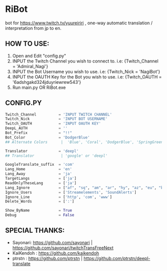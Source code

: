 # RiBot
bot for https://www.twitch.tv/yuureiriri , one-way automatic translation / interpretation from jp to en.

## HOW TO USE:
1. Open and Edit "config.py"
2. INPUT the Twitch Channel you wish to connect to.       i.e: {Twitch_Channel  = 'Admiral_Nagi'}
3. INPUT the Bot Username you wish to use.                i.e: {Twitch_Nick     = 'NagiBot'}
4. INPUT the OAUTH Key for the Bot you wish to use.       i.e: {Twitch_OAUTH    = '6adshgakd324jduyriewrew543'}
5. Run main.py OR RiBot.exe

## CONFIG.PY
```python
Twitch_Channel          = 'INPUT TWITCH CHANNEL'
Twitch_Nick             = 'INPUT BOT USERNAME'
Twitch_OAUTH            = 'INPUT OAUTH KEY'                                   ## https://twitchtokengenerator.com/
DeepL_AUTH              = ''
Bot_Prefix              = "!!"                                                ## i.e. "!" or "?"
Bot_Color               = 'DodgerBlue' 
## Alternate Colors      |  'Blue', 'Coral', 'DodgerBlue', 'SpringGreen', 'YellowGreen', 'Green', 'OrangeRed', 'Red', 'GoldenRod', 'HotPink', 'CadetBlue', 'SeaGreen', 'Chocolate', 'BlueViolet', 'Firebrick'

Translator              = 'deepl'
## Translator            | 'google' or 'deepl'

GoogleTranslate_suffix  = 'com'
Lang_Home               = 'en'
Lang_Away               = 'ja'
TargetLangs             = ['ja']
ReadOnlyTheseLang       = ['ja']
Lang_Ignore             = ["af", "sq", "am", "ar", "hy", "az", "eu", "be", "bn", "bs", "bg", "ca", "ceb", "ny", "zh-CN", "zh-TW", "co", "hr", "cs", "da", "nl", "en", "eo", "et", "tl", "fi", "fr", "fy", "gl", "ka", "de", "el", "gu", "ht", "ha", "haw", "iw", "hi", "hmn", "hu", "is", "ig", "id", "ga", "it", "jw", "ko", "kn", "kk", "km", "ku", "ky", "lo", "la", "lv", "lt", "lb", "mk", "mg", "ms", "ml", "mt", "mi", "mr", "mn", "my", "ne", "no", "ps", "fa", "pl", "pt", "ma", "ro", "ru", "sm", "gd", "sr", "st", "sn", "sd", "si", "sk", "sl", "so", "es", "su", "sw", "sv", "tg", "ta", "te", "th", "tr", "uk", "ur", "uz", "vi", "cy", "xh", "yi", "yo", "zu"]
Ignore_Users            = ['Streamelements', 'SoundAlerts']
Ignore_Line             = ['http', 'com', 'www']
Delete_Words            = [':']

Show_ByName             = True                                                  ## DISPLAY USERNAME WITH TRANSLATED TEXT
Debug                   = False                                                 ## DEBUG MODE
```

## SPECIAL THANKS:
* Sayonari: https://github.com/sayonari | https://github.com/sayonari/twitchTransFreeNext
* KaiKendoh : https://github.com/kaikendoh
* ptrstn : https://github.com/ptrstn | https://github.com/ptrstn/deepl-translate
